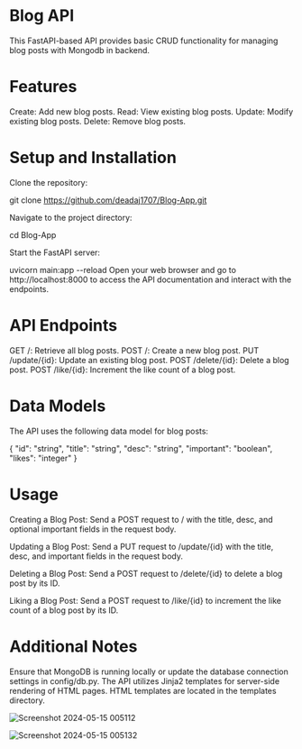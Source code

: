 # Blog API
This FastAPI-based API provides basic CRUD functionality for managing blog posts with Mongodb in backend.

# Features
Create: Add new blog posts.
Read: View existing blog posts.
Update: Modify existing blog posts.
Delete: Remove blog posts.

# Setup and Installation
Clone the repository:

git clone https://github.com/deadaj1707/Blog-App.git

Navigate to the project directory:

cd Blog-App

Start the FastAPI server:

uvicorn main:app --reload
Open your web browser and go to http://localhost:8000 to access the API documentation and interact with the endpoints.

# API Endpoints
GET /: Retrieve all blog posts.
POST /: Create a new blog post.
PUT /update/{id}: Update an existing blog post.
POST /delete/{id}: Delete a blog post.
POST /like/{id}: Increment the like count of a blog post.

# Data Models
The API uses the following data model for blog posts:

{
  "id": "string",
  "title": "string",
  "desc": "string",
  "important": "boolean",
  "likes": "integer"
}

# Usage
Creating a Blog Post: Send a POST request to / with the title, desc, and optional important fields in the request body.

Updating a Blog Post: Send a PUT request to /update/{id} with the title, desc, and important fields in the request body.

Deleting a Blog Post: Send a POST request to /delete/{id} to delete a blog post by its ID.

Liking a Blog Post: Send a POST request to /like/{id} to increment the like count of a blog post by its ID.

# Additional Notes
Ensure that MongoDB is running locally or update the database connection settings in config/db.py.
The API utilizes Jinja2 templates for server-side rendering of HTML pages. HTML templates are located in the templates directory.

![Screenshot 2024-05-15 005112](https://github.com/deadaj1707/Blog-App/assets/95641989/feb91bed-002e-4e80-94a3-04163721d8d3)

![Screenshot 2024-05-15 005132](https://github.com/deadaj1707/Blog-App/assets/95641989/10678dc1-a64c-4160-8c03-589a3d5bfa4c)


